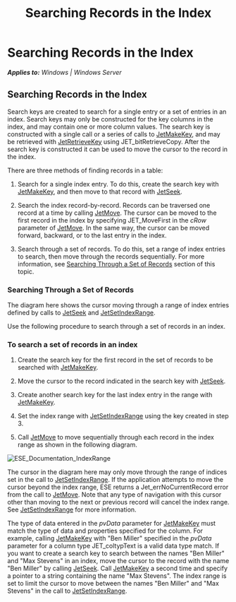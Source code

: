 ﻿---
title: Searching Records in the Index
TOCTitle: Searching Records in the Index
ms:assetid: 9141b1d6-81b6-49ad-a5d4-2409fe0d511a
ms:mtpsurl: https://msdn.microsoft.com/library/Gg269342(v=EXCHG.10)
ms:contentKeyID: 32765631
ms.date: 04/11/2016
ms.topic: article
---

# Searching Records in the Index


_**Applies to:** Windows | Windows Server_

## Searching Records in the Index

Search keys are created to search for a single entry or a set of entries in an index. Search keys may only be constructed for the key columns in the index, and may contain one or more column values. The search key is constructed with a single call or a series of calls to [JetMakeKey](./jetmakekey-function.md), and may be retrieved with [JetRetrieveKey](./jetretrievekey-function.md) using JET_bitRetrieveCopy. After the search key is constructed it can be used to move the cursor to the record in the index.

There are three methods of finding records in a table:

1.  Search for a single index entry. To do this, create the search key with [JetMakeKey](./jetmakekey-function.md), and then move to that record with [JetSeek](./jetseek-function.md).

2.  Search the index record-by-record. Records can be traversed one record at a time by calling [JetMove](./jetmove-function.md). The cursor can be moved to the first record in the index by specifying JET_MoveFirst in the *cRow* parameter of [JetMove](./jetmove-function.md). In the same way, the cursor can be moved forward, backward, or to the last entry in the index.

3.  Search through a set of records. To do this, set a range of index entries to search, then move through the records sequentially. For more information, see [Searching Through a Set of Records]() section of this topic.

### Searching Through a Set of Records

The diagram here shows the cursor moving through a range of index entries defined by calls to [JetSeek](./jetseek-function.md) and [JetSetIndexRange](./jetsetindexrange-function.md).

Use the following procedure to search through a set of records in an index.

### To search a set of records in an index

1.  Create the search key for the first record in the set of records to be searched with [JetMakeKey](./jetmakekey-function.md).

2.  Move the cursor to the record indicated in the search key with [JetSeek](./jetseek-function.md).

3.  Create another search key for the last index entry in the range with [JetMakeKey](./jetmakekey-function.md).

4.  Set the index range with [JetSetIndexRange](./jetsetindexrange-function.md) using the key created in step 3.

5.  Call [JetMove](./jetmove-function.md) to move sequentially through each record in the index range as shown in the following diagram.

![ESE_Documentation_IndexRange](images/Gg269342.ESE_Documentation_IndexRange(EXCHG.10).gif "ESE_Documentation_IndexRange")

The cursor in the diagram here may only move through the range of indices set in the call to [JetSetIndexRange](./jetsetindexrange-function.md). If the application attempts to move the cursor beyond the index range, ESE returns a Jet_errNoCurrentRecord error from the call to [JetMove](./jetmove-function.md). Note that any type of navigation with this cursor other than moving to the next or previous record will cancel the index range. See [JetSetIndexRange](./jetsetindexrange-function.md) for more information.

The type of data entered in the *pvData* parameter for [JetMakeKey](./jetmakekey-function.md) must match the type of data and properties specified for the column. For example, calling [JetMakeKey](./jetmakekey-function.md) with "Ben Miller" specified in the *pvData* parameter for a column type JET_coltypText is a valid data type match. If you want to create a search key to search between the names "Ben Miller" and "Max Stevens" in an index, move the cursor to the record with the name "Ben Miller" by calling [JetSeek](./jetseek-function.md). Call [JetMakeKey](./jetmakekey-function.md) a second time and specify a pointer to a string containing the name "Max Stevens". The index range is set to limit the cursor to move between the names "Ben Miller" and "Max Stevens" in the call to [JetSetIndexRange](./jetsetindexrange-function.md).